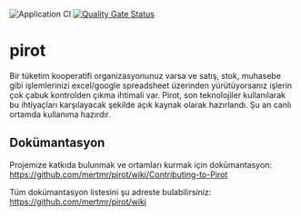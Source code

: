 ![Application CI](https://github.com/mertmr/pirot/workflows/Application%20CI/badge.svg) [![Quality Gate Status](https://sonarcloud.io/api/project_badges/measure?project=mertmr_pirot&metric=alert_status)](https://sonarcloud.io/dashboard?id=mertmr_pirot)

# pirot

Bir tüketim kooperatifi organizasyonunuz varsa ve satış, stok, muhasebe gibi işlemlerinizi excel/google spreadsheet üzerinden yürütüyorsanız işlerin çok çabuk kontrolden çıkma ihtimali var. Pirot, son teknolojiler kullanılarak bu ihtiyaçları karşılayacak şekilde açık kaynak olarak hazırlandı. Şu an canlı ortamda kullanıma hazırdır.

## Dokümantasyon

Projemize katkıda bulunmak ve ortamları kurmak için dokümantasyon:
https://github.com/mertmr/pirot/wiki/Contributing-to-Pirot

Tüm dokümantasyon listesini şu adreste bulabilirsiniz:
https://github.com/mertmr/pirot/wiki
